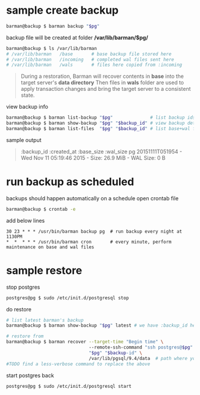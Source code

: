 # sample create backup 
```bash
barman@backup $ barman backup "$pg"
```

backup file will be created at folder **/var/lib/barman/$pg/**
```bash
barman@backup $ ls /var/lib/barman
# /var/lib/barman   /base       # base backup file stored here
# /var/lib/barman   /incoming   # completed wal files sent here
# /var/lib/barman   /wals       # files here copied from :incoming 
```

> During a restoration, Barman will recover contents in **base** into the target server's **data directory** 
  Then files in **wals** folder are used to apply transaction changes and bring the target server to a consistent state.

view backup info
```bash
barman@backup $ barman list-backup "$pg"              # list backup ids
barman@backup $ barman show-backup "$pg" "$backup_id" # view backup detail by id
barman@backup $ barman list-files  "$pg" "$backup_id" # list base+wal files of :backup_id
```
sample output
>    :backup_id        :created_at                :base_size       :wal_size
> pg 20151111T051954 - Wed Nov 11 05:19:46 2015 - Size: 26.9 MiB - WAL Size: 0 B

# run backup as scheduled
backups should happen automatically on a schedule
open crontab file
```bash
barman@backup $ crontab -e
```
add below lines
```crontab
30 23 * * * /usr/bin/barman backup pg  # run backup every night at 1130PM
*  *  * * * /usr/bin/barman cron       # every minute, perform maintenance on base and wal files
```

# sample restore
stop postgres
```bash
postgres@pg $ sudo /etc/init.d/postgresql stop
```

do restore
```bash
# list latest barman's backup
barman@backup $ barman show-backup "$pg" latest # we have :backup_id here

# restore from 
barman@backup $ barman recover --target-time "Begin time" \                          # use the begin time from the show-backup command
                               --remote-ssh-command "ssh postgres@$pg" \   
                               "$pg" "$backup-id" \   
                               /var/lib/pgsql/9.4/data  # path where you want the backup to be restored; retrieved by `ssh $pg 'echo $PGDATA' `
#TODO find a less-verbose command to replace the above
```

start postgres back
```bash
postgres@pg $ sudo /etc/init.d/postgresql start
```
